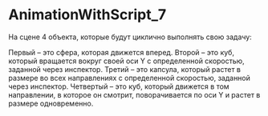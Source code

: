 # AnimationWithScript_7
 
На сцене 4 объекта, которые будут циклично выполнять свою задачу:

Первый – это сфера, которая движется вперед. Второй – это куб, который вращается вокруг своей оси Y с определенной скоростью, заданной через инспектор. Третий – это капсула, который растет в размере во всех направлениях с определенной скоростью, заданной через инспектор. Четвертый – это куб, который движется в том направлении, в которое он смотрит, поворачивается по оси Y и растет в размере одновременно.
